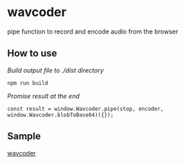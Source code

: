 # wavcoder
pipe function to record and encode audio from the browser 

## How to use

*Build output file to ./dist directory*

    npm run build

*Promise result at the end*

    const result = window.Wavcoder.pipe(stop, encoder, window.Wavcoder.blobToBase64)({});

## Sample

[wavcoder](https://plcart.github.io/wavcoder/)

